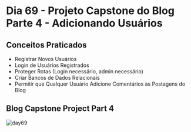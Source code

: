 # Dia 69 - Projeto Capstone do Blog Parte 4 - Adicionando Usuários

## Conceitos Praticados

* Registrar Novos Usuários
* Login de Usuários Registrados
* Proteger Rotas (Login necessário, admin necessário)
* Criar Bancos de Dados Relacionais
* Permitir que Qualquer Usuário Adicione Comentários às Postagens do Blog

## Blog Capstone Project Part 4
![day69](https://github.com/EmersonPenelli/100-days-of-code-with-python/blob/main/gifs/emerson_blog4.gif)
